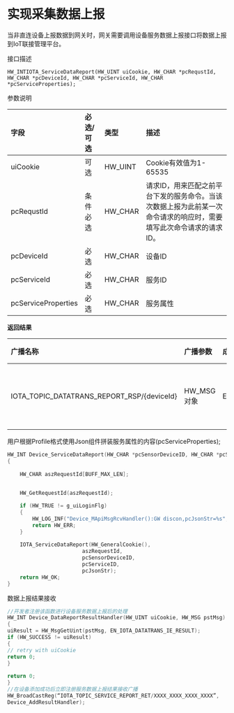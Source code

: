 # 实现采集数据上报

当非直连设备上报数据到网关时，网关需要调用设备服务数据上报接口将数据上报到IoT联接管理平台。

接口描述
```
HW_INTIOTA_ServiceDataReport(HW_UINT uiCookie, HW_CHAR *pcRequstId, 
HW_CHAR *pcDeviceId, HW_CHAR *pcServiceId, HW_CHAR *pcServiceProperties);
```

参数说明

| 字段				| 必选/可选		| 类型		| 描述  							|
|:-----------------	|:--------------|:----------|:------------------------------|
|uiCookie			|可选			|HW_UINT	|Cookie有效值为1-65535			|
|pcRequstId			|条件必选		|HW_CHAR	|请求ID，用来匹配之前平台下发的服务命令。当该次数据上报为此前某一次命令请求的响应时，需要填写此次命令请求的请求ID。					|
|pcDeviceId			|必选			|HW_CHAR	|设备ID							|
|pcServiceId		|必选			|HW_CHAR	|服务ID							|
|pcServiceProperties|必选			|HW_CHAR	|服务属性						|


**返回结果**

| 广播名称									| 广播参数	| 成员	| 描述 				|
|:-------------------------------------		|:----------|:------|:------------------|
|IOTA_TOPIC_DATATRANS_REPORT_RSP/{deviceId}	| HW_MSG对象	| EN_IOTA_DATAREPORT_IE_TYPE		| 数据上报结果	|


用户根据Profile格式使用Json组件拼装服务属性的内容(pcServiceProperties);

```c
HW_INT Device_ServiceDataReport(HW_CHAR *pcSensorDeviceID, HW_CHAR *pcServiceID, HW_CHAR *pcJsonStr)
{
    
    HW_CHAR aszRequestId[BUFF_MAX_LEN];

    
    HW_GetRequestId(aszRequestId);

    if (HW_TRUE != g_uiLoginFlg)
    {
        HW_LOG_INF("Device_MApiMsgRcvHandler():GW discon,pcJsonStr=%s", pcJsonStr);
        return HW_ERR;
    }
    
    IOTA_ServiceDataReport(HW_GeneralCookie(), 
                        aszRequestId,
                        pcSensorDeviceID,
                        pcServiceID,
                        pcJsonStr);
    return HW_OK;
}
```

数据上报结果接收
```c
//开发者注册该函数进行设备服务数据上报后的处理 
HW_INT Device_DataReportResultHandler(HW_UINT uiCookie, HW_MSG pstMsg) 
{ 
uiResult = HW_MsgGetUint(pstMsg, EN_IOTA_DATATRANS_IE_RESULT); 
if (HW_SUCCESS != uiResult) 
{ 
// retry with uiCookie 
return 0; 
} 
 
return 0; 
}
//在设备添加成功后立即注册服务数据上报结果接收广播 
HW_BroadCastReg(“IOTA_TOPIC_SERVICE_REPORT_RET/XXXX_XXXX_XXXX_XXXX”, 
Device_AddResultHandler);
```
